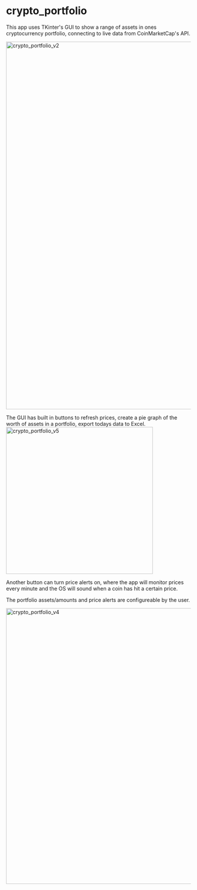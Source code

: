 # crypto_portfolio
 
This app uses TKinter's GUI to show a range of assets in ones cryptocurrency portfolio, connecting to live data from CoinMarketCap's API.

<img width="1000" alt="crypto_portfolio_v2" src="https://user-images.githubusercontent.com/68865367/95259026-76cb2d00-081e-11eb-96fe-0241215c987f.png">

The GUI has built in buttons to refresh prices, create a pie graph of the worth of assets in a portfolio, export todays data to Excel. 
<img width="400" alt="crypto_portfolio_v5" src="https://user-images.githubusercontent.com/68865367/95259634-623b6480-081f-11eb-8183-a5bbe8026c67.png">

Another button can turn price alerts on, where the app will monitor prices every minute and the OS will sound when a coin has hit a certain price.

The portfolio assets/amounts and price alerts are configureable by the user.

<img width="750" alt="crypto_portfolio_v4" src="https://user-images.githubusercontent.com/68865367/95259202-bb56c880-081e-11eb-925a-78a2edd9e3f0.png">

